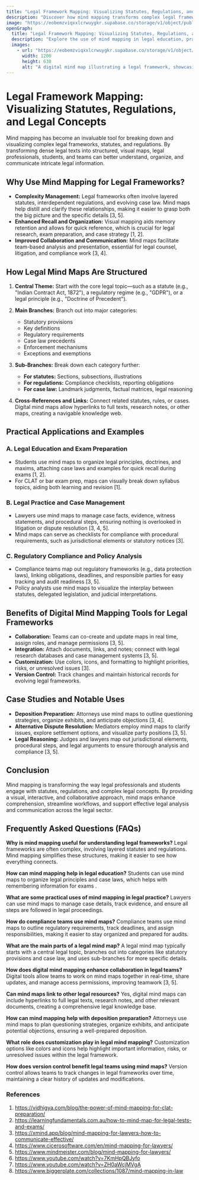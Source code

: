```yaml
---
title: "Legal Framework Mapping: Visualizing Statutes, Regulations, and Legal Concepts"
description: "Discover how mind mapping transforms complex legal frameworks into structured visuals, enhancing understanding, organization, and communication for legal professionals and students."
image: "https://eobemzviqxxlcrwuygkr.supabase.co/storage/v1/object/public/yt2insight//legal-mindmap.jpg" # Replace with your actual image URL
openGraph:
  title: "Legal Framework Mapping: Visualizing Statutes, Regulations, and Legal Concepts"
  description: "Explore the use of mind mapping in legal education, practice, and compliance, and learn how this visual approach aids in managing complexity and improving collaboration."
  images:
    - url: "https://eobemzviqxxlcrwuygkr.supabase.co/storage/v1/object/public/yt2insight//legal-mindmap.jpg" # Replace with your actual image URL
      width: 1200
      height: 630
      alt: "A digital mind map illustrating a legal framework, showcasing the organization of statutes, regulations, and case law."
---
```

# Legal Framework Mapping: Visualizing Statutes, Regulations, and Legal Concepts

Mind mapping has become an invaluable tool for breaking down and visualizing complex legal frameworks, statutes, and regulations. By transforming dense legal texts into structured, visual maps, legal professionals, students, and teams can better understand, organize, and communicate intricate legal information.

## Why Use Mind Mapping for Legal Frameworks?

* **Complexity Management:** Legal frameworks often involve layered statutes, interdependent regulations, and evolving case law. Mind maps help distill and clarify these relationships, making it easier to grasp both the big picture and the specific details [3, 5].
* **Enhanced Recall and Organization:** Visual mapping aids memory retention and allows for quick reference, which is crucial for legal research, exam preparation, and case strategy [1, 2].
* **Improved Collaboration and Communication:** Mind maps facilitate team-based analysis and presentation, essential for legal counsel, litigation, and compliance work [3, 4].

## How Legal Mind Maps Are Structured

1.  **Central Theme:** Start with the core legal topic—such as a statute (e.g., "Indian Contract Act, 1872"), a regulatory regime (e.g., "GDPR"), or a legal principle (e.g., "Doctrine of Precedent").
2.  **Main Branches:** Branch out into major categories:

    * Statutory provisions
    * Key definitions
    * Regulatory requirements
    * Case law precedents
    * Enforcement mechanisms
    * Exceptions and exemptions
3.  **Sub-Branches:** Break down each category further:

    * **For statutes:** Sections, subsections, illustrations
    * **For regulations:** Compliance checklists, reporting obligations
    * **For case law:** Landmark judgments, factual matrices, legal reasoning
4.  **Cross-References and Links:** Connect related statutes, rules, or cases. Digital mind maps allow hyperlinks to full texts, research notes, or other maps, creating a navigable knowledge web.

## Practical Applications and Examples

### A. Legal Education and Exam Preparation

* Students use mind maps to organize legal principles, doctrines, and maxims, attaching case laws and examples for quick recall during exams [1, 2].
* For CLAT or bar exam prep, maps can visually break down syllabus topics, aiding both learning and revision [1].

### B. Legal Practice and Case Management

* Lawyers use mind maps to manage case facts, evidence, witness statements, and procedural steps, ensuring nothing is overlooked in litigation or dispute resolution [3, 4, 5].
* Mind maps can serve as checklists for compliance with procedural requirements, such as jurisdictional elements or statutory notices [3].

### C. Regulatory Compliance and Policy Analysis

* Compliance teams map out regulatory frameworks (e.g., data protection laws), linking obligations, deadlines, and responsible parties for easy tracking and audit readiness [3, 5].
* Policy analysts use mind maps to visualize the interplay between statutes, delegated legislation, and judicial interpretations.

## Benefits of Digital Mind Mapping Tools for Legal Frameworks

* **Collaboration:** Teams can co-create and update maps in real time, assign roles, and manage permissions [3, 5].
* **Integration:** Attach documents, links, and notes; connect with legal research databases and case management systems [3, 5].
* **Customization:** Use colors, icons, and formatting to highlight priorities, risks, or unresolved issues [3].
* **Version Control:** Track changes and maintain historical records for evolving legal frameworks.

## Case Studies and Notable Uses

* **Deposition Preparation:** Attorneys use mind maps to outline questioning strategies, organize exhibits, and anticipate objections [3, 4].
* **Alternative Dispute Resolution:** Mediators employ mind maps to clarify issues, explore settlement options, and visualize party positions [3, 5].
* **Legal Reasoning:** Judges and lawyers map out jurisdictional elements, procedural steps, and legal arguments to ensure thorough analysis and compliance [3, 5].

## Conclusion

Mind mapping is transforming the way legal professionals and students engage with statutes, regulations, and complex legal concepts. By providing a visual, interactive, and collaborative approach, mind maps enhance comprehension, streamline workflows, and support effective legal analysis and communication across the legal sector.

## Frequently Asked Questions (FAQs)

**Why is mind mapping useful for understanding legal frameworks?**
Legal frameworks are often complex, involving layered statutes and regulations. Mind mapping simplifies these structures, making it easier to see how everything connects.

**How can mind mapping help in legal education?**
Students can use mind maps to organize legal principles and case laws, which helps with remembering information for exams .

**What are some practical uses of mind mapping in legal practice?**
Lawyers can use mind maps to manage case details, track evidence, and ensure all steps are followed in legal proceedings.

**How do compliance teams use mind maps?**
Compliance teams use mind maps to outline regulatory requirements, track deadlines, and assign responsibilities, making it easier to stay organized and prepared for audits.

**What are the main parts of a legal mind map?**
A legal mind map typically starts with a central legal topic, branches out into categories like statutory provisions and case law, and uses sub-branches for more specific details.

**How does digital mind mapping enhance collaboration in legal teams?**
Digital tools allow teams to work on mind maps together in real-time, share updates, and manage access permissions, improving teamwork [3, 5].

**Can mind maps link to other legal resources?**
Yes, digital mind maps can include hyperlinks to full legal texts, research notes, and other relevant documents, creating a comprehensive legal knowledge base.

**How can mind mapping help with deposition preparation?**
Attorneys use mind maps to plan questioning strategies, organize exhibits, and anticipate potential objections, ensuring a well-prepared deposition.

**What role does customization play in legal mind mapping?**
Customization options like colors and icons help highlight important information, risks, or unresolved issues within the legal framework.

**How does version control benefit legal teams using mind maps?**
Version control allows teams to track changes in legal frameworks over time, maintaining a clear history of updates and modifications.

### References

1.  https://vidhigya.com/blog/the-power-of-mind-mapping-for-clat-preparation/
2.  https://learningfundamentals.com.au/how-to-mind-map-for-legal-tests-and-exams/
3.  https://xmind.app/blog/mind-mapping-for-lawyers-how-to-communicate-effective/
4.  https://www.cicerosoftware.com/en/mind-mapping-for-lawyers/
5.  https://www.mindmeister.com/blog/mind-mapping-for-lawyers/
6.  https://www.youtube.com/watch?v=7KmHpQBJyfo
7.  https://www.youtube.com/watch?v=ZH0aWcjMVgA
8.  https://www.biggerplate.com/collections/1087/mind-mapping-in-law
